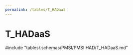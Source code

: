 ```yaml
---
permalink: /tables/T_HADaaS
---
```

# T_HADaaS
<!-- SPDX-License-Identifier: MPL-2.0 -->

<!-- ATTENTION : Ne pas supprimer ou modifier la ligne ci-dessous -->
#include "tables/.schemas/PMSI/PMSI HAD/T_HADaaS.md"
<!-- ATTENTION : Ne pas supprimer ou modifier la ligne ci-dessus -->
